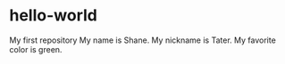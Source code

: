 # hello-world
My first repository
My name is Shane.
My nickname is Tater.
My favorite color is green.
